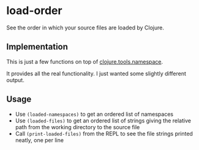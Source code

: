# load-order

See the order in which your source files are loaded by Clojure.

## Implementation

This is just a few functions on top of
[clojure.tools.namespace](https://github.com/clojure/tools.namespace).

It provides all the real functionality.  I just wanted some slightly
different output.

## Usage

* Use `(loaded-namespaces)` to get an ordered list of namespaces
* Use `(loaded-files)` to get an ordered list of strings giving
  the relative path from the working directory to the source file
* Call `(print-loaded-files)` from the REPL to see the file strings
  printed neatly, one per line
